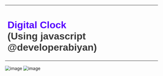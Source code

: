 <!DOCTYPE html>
<head>
</head>
<body>
    <table>
        <tr>
            <td><h1 style="color: rgb(85, 0, 255); font-family: 'Gill Sans', 'Gill Sans MT', Calibri, 'Trebuchet MS', sans-serif;">
                Digital Clock <br> <span style="color: rgb(56, 56, 56);">(Using javascript @developerabiyan)</span>
            </h1></td>
<!--             <td><img src="" alt="" class="image"></td>
            <td><img src="" alt="" class="image"></td> -->
        </tr>
    </table>
</body>
</html>

![image](https://github.com/developerabiyan/Javascript-Clock/assets/145971451/145d098d-fa68-4dbb-9907-8994d6dafe91)
![image](https://github.com/developerabiyan/Javascript-Clock/assets/145971451/d0f6f3ea-7232-4a51-b001-cd87b109c903)
